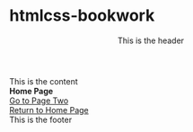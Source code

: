# htmlcss-bookwork

<!DOCTYPE html>
<html>
  <head>
    <meta charset=utf-8>
    <link href="style.css" rel="stylesheet" type="text/css"/>
  </head>
<body>
  <div id="wrapper">
     <header>
       This is the header
    </header>
    <div id="content">
      This is the content
      <br>
      <strong>Home Page</strong>
      <br>
      <a href="./pagetwo.html">Go to Page Two</a><br>
      <a href="https://github.com/ophelietta/htmlcss-bookwork/blob/master/README.md">Return to Home Page</a><br>
       </div>
  <footer>
    This is the footer
    </footer>
  </div>
</body>
</html>    
      
    
